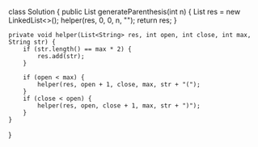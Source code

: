 class Solution {
    public List<String> generateParenthesis(int n) {
        List<String> res = new LinkedList<>();
        helper(res, 0, 0, n, "");
        return res;
    }
    
    private void helper(List<String> res, int open, int close, int max, String str) {
        if (str.length() == max * 2) {
            res.add(str);
        }
        
        if (open < max) {
            helper(res, open + 1, close, max, str + "(");
        }
        if (close < open) {
            helper(res, open, close + 1, max, str + ")");
        }
    }
}
